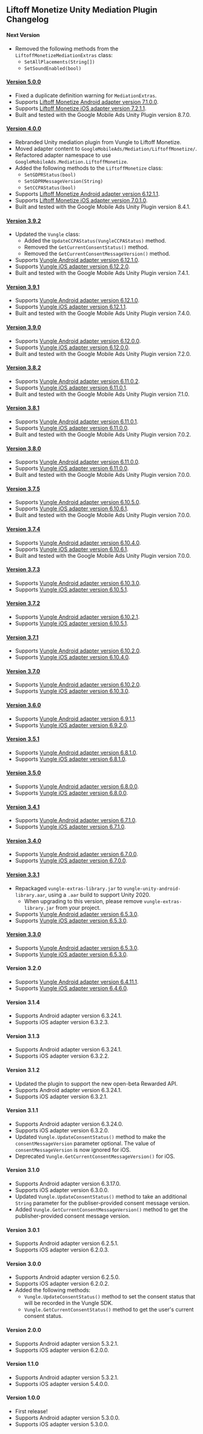 ## Liftoff Monetize Unity Mediation Plugin Changelog

#### Next Version
- Removed the following methods from the `LiftoffMonetizeMediationExtras` class:
  * `SetAllPlacements(String[])`
  * `SetSoundEnabled(bool)`

#### [Version 5.0.0](https://dl.google.com/googleadmobadssdk/mediation/unity/liftoffmonetize/LiftoffMonetizeUnityAdapter-5.0.0.zip)
- Fixed a duplicate definition warning for `MediationExtras`.
- Supports [Liftoff Monetize Android adapter version 7.1.0.0](https://github.com/googleads/googleads-mobile-android-mediation/blob/main/ThirdPartyAdapters/liftoffmonetize/CHANGELOG.md#version-7100).
- Supports [Liftoff Monetize iOS adapter version 7.2.1.1](https://github.com/googleads/googleads-mobile-ios-mediation/blob/main/adapters/LiftoffMonetize/CHANGELOG.md#version-7211).
- Built and tested with the Google Mobile Ads Unity Plugin version 8.7.0.

#### [Version 4.0.0](https://dl.google.com/googleadmobadssdk/mediation/unity/liftoffmonetize/LiftoffMonetizeUnityAdapter-4.0.0.zip)
- Rebranded Unity mediation plugin from Vungle to Liftoff Monetize.
- Moved adapter content to `GoogleMobileAds/Mediation/LiftoffMonetize/`.
- Refactored adapter namespace to use `GoogleMobileAds.Mediation.LiftoffMonetize`.
- Added the following methods to the `LiftoffMonetize` class:
  * `SetGDPRStatus(bool)`
  * `SetGDPRMessageVersion(String)`
  * `SetCCPAStatus(bool)`
- Supports [Liftoff Monetize Android adapter version 6.12.1.1](https://github.com/googleads/googleads-mobile-android-mediation/blob/main/ThirdPartyAdapters/liftoffmonetize/CHANGELOG.md#version-61211).
- Supports [Liftoff Monetize iOS adapter version 7.0.1.0](https://github.com/googleads/googleads-mobile-ios-mediation/blob/main/adapters/LiftoffMonetize/CHANGELOG.md#version-7010).
- Built and tested with the Google Mobile Ads Unity Plugin version 8.4.1.

#### [Version 3.9.2](https://dl.google.com/googleadmobadssdk/mediation/unity/vungle/VungleUnityAdapter-3.9.2.zip)
- Updated the `Vungle` class:
  * Added the `UpdateCCPAStatus(VungleCCPAStatus)` method.
  * Removed the `GetCurrentConsentStatus()` method.
  * Removed the `GetCurrentConsentMessageVersion()` method.
- Supports [Vungle Android adapter version 6.12.1.0](https://github.com/googleads/googleads-mobile-android-mediation/blob/main/ThirdPartyAdapters/liftoffmonetize/CHANGELOG.md#version-61210).
- Supports [Vungle iOS adapter version 6.12.2.0](https://github.com/googleads/googleads-mobile-ios-mediation/blob/main/adapters/LiftoffMonetize/CHANGELOG.md#version-61220).
- Built and tested with the Google Mobile Ads Unity Plugin version 7.4.1.

#### [Version 3.9.1](https://dl.google.com/googleadmobadssdk/mediation/unity/vungle/VungleUnityAdapter-3.9.1.zip)
- Supports [Vungle Android adapter version 6.12.1.0](https://github.com/googleads/googleads-mobile-android-mediation/blob/main/ThirdPartyAdapters/liftoffmonetize/CHANGELOG.md#version-61210).
- Supports [Vungle iOS adapter version 6.12.1.1](https://github.com/googleads/googleads-mobile-ios-mediation/blob/main/adapters/LiftoffMonetize/CHANGELOG.md#version-61211).
- Built and tested with the Google Mobile Ads Unity Plugin version 7.4.0.

#### [Version 3.9.0](https://dl.google.com/googleadmobadssdk/mediation/unity/vungle/VungleUnityAdapter-3.9.0.zip)
- Supports [Vungle Android adapter version 6.12.0.0](https://github.com/googleads/googleads-mobile-android-mediation/blob/main/ThirdPartyAdapters/liftoffmonetize/CHANGELOG.md#version-61200).
- Supports [Vungle iOS adapter version 6.12.0.0](https://github.com/googleads/googleads-mobile-ios-mediation/blob/main/adapters/LiftoffMonetize/CHANGELOG.md#version-61200).
- Built and tested with the Google Mobile Ads Unity Plugin version 7.2.0.

#### [Version 3.8.2](https://dl.google.com/googleadmobadssdk/mediation/unity/vungle/VungleUnityAdapter-3.8.2.zip)
- Supports [Vungle Android adapter version 6.11.0.2](https://github.com/googleads/googleads-mobile-android-mediation/blob/main/ThirdPartyAdapters/liftoffmonetize/CHANGELOG.md#version-61102).
- Supports [Vungle iOS adapter version 6.11.0.1](https://github.com/googleads/googleads-mobile-ios-mediation/blob/main/adapters/LiftoffMonetize/CHANGELOG.md#version-61101).
- Built and tested with the Google Mobile Ads Unity Plugin version 7.1.0.

#### [Version 3.8.1](https://dl.google.com/googleadmobadssdk/mediation/unity/vungle/VungleUnityAdapter-3.8.1.zip)
- Supports [Vungle Android adapter version 6.11.0.1](https://github.com/googleads/googleads-mobile-android-mediation/blob/main/ThirdPartyAdapters/liftoffmonetize/CHANGELOG.md#version-61101).
- Supports [Vungle iOS adapter version 6.11.0.0](https://github.com/googleads/googleads-mobile-ios-mediation/blob/main/adapters/LiftoffMonetize/CHANGELOG.md#version-61100).
- Built and tested with the Google Mobile Ads Unity Plugin version 7.0.2.

#### [Version 3.8.0](https://dl.google.com/googleadmobadssdk/mediation/unity/vungle/VungleUnityAdapter-3.8.0.zip)
- Supports [Vungle Android adapter version 6.11.0.0](https://github.com/googleads/googleads-mobile-android-mediation/blob/main/ThirdPartyAdapters/liftoffmonetize/CHANGELOG.md#version-61100).
- Supports [Vungle iOS adapter version 6.11.0.0](https://github.com/googleads/googleads-mobile-ios-mediation/blob/main/adapters/LiftoffMonetize/CHANGELOG.md#version-61100).
- Built and tested with the Google Mobile Ads Unity Plugin version 7.0.0.

#### [Version 3.7.5](https://dl.google.com/googleadmobadssdk/mediation/unity/vungle/VungleUnityAdapter-3.7.5.zip)
- Supports [Vungle Android adapter version 6.10.5.0](https://github.com/googleads/googleads-mobile-android-mediation/blob/main/ThirdPartyAdapters/liftoffmonetize/CHANGELOG.md#version-61050).
- Supports [Vungle iOS adapter version 6.10.6.1](https://github.com/googleads/googleads-mobile-ios-mediation/blob/main/adapters/LiftoffMonetize/CHANGELOG.md#version-61061).
- Built and tested with the Google Mobile Ads Unity Plugin version 7.0.0.

#### [Version 3.7.4](https://dl.google.com/googleadmobadssdk/mediation/unity/vungle/VungleUnityAdapter-3.7.4.zip)
- Supports [Vungle Android adapter version 6.10.4.0](https://github.com/googleads/googleads-mobile-android-mediation/blob/main/ThirdPartyAdapters/liftoffmonetize/CHANGELOG.md#version-61040).
- Supports [Vungle iOS adapter version 6.10.6.1](https://github.com/googleads/googleads-mobile-ios-mediation/blob/main/adapters/LiftoffMonetize/CHANGELOG.md#version-61061).
- Built and tested with the Google Mobile Ads Unity Plugin version 7.0.0.

#### [Version 3.7.3](https://dl.google.com/googleadmobadssdk/mediation/unity/vungle/VungleUnityAdapter-3.7.3.zip)
- Supports [Vungle Android adapter version 6.10.3.0](https://github.com/googleads/googleads-mobile-android-mediation/blob/main/ThirdPartyAdapters/liftoffmonetize/CHANGELOG.md#version-61030).
- Supports [Vungle iOS adapter version 6.10.5.1](https://github.com/googleads/googleads-mobile-ios-mediation/blob/main/adapters/LiftoffMonetize/CHANGELOG.md#version-61051).

#### [Version 3.7.2](https://dl.google.com/googleadmobadssdk/mediation/unity/vungle/VungleUnityAdapter-3.7.2.zip)
- Supports [Vungle Android adapter version 6.10.2.1](https://github.com/googleads/googleads-mobile-android-mediation/blob/main/ThirdPartyAdapters/liftoffmonetize/CHANGELOG.md#version-61021).
- Supports [Vungle iOS adapter version 6.10.5.1](https://github.com/googleads/googleads-mobile-ios-mediation/blob/main/adapters/LiftoffMonetize/CHANGELOG.md#version-61051).

#### [Version 3.7.1](https://dl.google.com/googleadmobadssdk/mediation/unity/vungle/VungleUnityAdapter-3.7.1.zip)
- Supports [Vungle Android adapter version 6.10.2.0](https://github.com/googleads/googleads-mobile-android-mediation/blob/main/ThirdPartyAdapters/liftoffmonetize/CHANGELOG.md#version-61020).
- Supports [Vungle iOS adapter version 6.10.4.0](https://github.com/googleads/googleads-mobile-ios-mediation/blob/main/adapters/LiftoffMonetize/CHANGELOG.md#version-61040).

#### [Version 3.7.0](https://dl.google.com/googleadmobadssdk/mediation/unity/vungle/VungleUnityAdapter-3.7.0.zip)
- Supports [Vungle Android adapter version 6.10.2.0](https://github.com/googleads/googleads-mobile-android-mediation/blob/main/ThirdPartyAdapters/liftoffmonetize/CHANGELOG.md#version-61020).
- Supports [Vungle iOS adapter version 6.10.3.0](https://github.com/googleads/googleads-mobile-ios-mediation/blob/main/adapters/LiftoffMonetize/CHANGELOG.md#version-61030).

#### [Version 3.6.0](https://dl.google.com/googleadmobadssdk/mediation/unity/vungle/VungleUnityAdapter-3.6.0.zip)
- Supports [Vungle Android adapter version 6.9.1.1](https://github.com/googleads/googleads-mobile-android-mediation/blob/main/ThirdPartyAdapters/liftoffmonetize/CHANGELOG.md#version-6911).
- Supports [Vungle iOS adapter version 6.9.2.0](https://github.com/googleads/googleads-mobile-ios-mediation/blob/main/adapters/LiftoffMonetize/CHANGELOG.md#version-6920).

#### [Version 3.5.1](https://dl.google.com/googleadmobadssdk/mediation/unity/vungle/VungleUnityAdapter-3.5.1.zip)
- Supports [Vungle Android adapter version 6.8.1.0](https://github.com/googleads/googleads-mobile-android-mediation/blob/main/ThirdPartyAdapters/liftoffmonetize/CHANGELOG.md#version-6810).
- Supports [Vungle iOS adapter version 6.8.1.0](https://github.com/googleads/googleads-mobile-ios-mediation/blob/main/adapters/LiftoffMonetize/CHANGELOG.md#version-6810).

#### [Version 3.5.0](https://dl.google.com/googleadmobadssdk/mediation/unity/vungle/VungleUnityAdapter-3.5.0.zip)
- Supports [Vungle Android adapter version 6.8.0.0](https://github.com/googleads/googleads-mobile-android-mediation/blob/main/ThirdPartyAdapters/liftoffmonetize/CHANGELOG.md#version-6800).
- Supports [Vungle iOS adapter version 6.8.0.0](https://github.com/googleads/googleads-mobile-ios-mediation/blob/main/adapters/LiftoffMonetize/CHANGELOG.md#version-6800).

#### [Version 3.4.1](https://dl.google.com/googleadmobadssdk/mediation/unity/vungle/VungleUnityAdapter-3.4.1.zip)
- Supports [Vungle Android adapter version 6.7.1.0](https://github.com/googleads/googleads-mobile-android-mediation/blob/main/ThirdPartyAdapters/liftoffmonetize/CHANGELOG.md#version-6710).
- Supports [Vungle iOS adapter version 6.7.1.0](https://github.com/googleads/googleads-mobile-ios-mediation/blob/main/adapters/LiftoffMonetize/CHANGELOG.md#version-6710).

#### [Version 3.4.0](https://dl.google.com/googleadmobadssdk/mediation/unity/vungle/VungleUnityAdapter-3.4.0.zip)
- Supports [Vungle Android adapter version 6.7.0.0](https://github.com/googleads/googleads-mobile-android-mediation/blob/main/ThirdPartyAdapters/liftoffmonetize/CHANGELOG.md#version-6700).
- Supports [Vungle iOS adapter version 6.7.0.0](https://github.com/googleads/googleads-mobile-ios-mediation/blob/main/adapters/LiftoffMonetize/CHANGELOG.md#version-6700).

#### [Version 3.3.1](https://dl.google.com/googleadmobadssdk/mediation/unity/vungle/VungleUnityAdapter-3.3.1.zip)
- Repackaged `vungle-extras-library.jar` to `vungle-unity-android-library.aar`, using a `.aar` build to support Unity 2020.
  * When upgrading to this version, please remove `vungle-extras-library.jar` from your project.
- Supports [Vungle Android adapter version 6.5.3.0](https://github.com/googleads/googleads-mobile-android-mediation/blob/main/ThirdPartyAdapters/liftoffmonetize/CHANGELOG.md#version-6530).
- Supports [Vungle iOS adapter version 6.5.3.0](https://github.com/googleads/googleads-mobile-ios-mediation/blob/main/adapters/LiftoffMonetize/CHANGELOG.md#version-6530).

#### [Version 3.3.0](https://dl.google.com/googleadmobadssdk/mediation/unity/vungle/VungleUnityAdapter-3.3.0.zip)
- Supports [Vungle Android adapter version 6.5.3.0](https://github.com/googleads/googleads-mobile-android-mediation/blob/main/ThirdPartyAdapters/liftoffmonetize/CHANGELOG.md#version-6530).
- Supports [Vungle iOS adapter version 6.5.3.0](https://github.com/googleads/googleads-mobile-ios-mediation/blob/main/adapters/LiftoffMonetize/CHANGELOG.md#version-6530).

#### Version 3.2.0
- Supports [Vungle Android adapter version 6.4.11.1](https://github.com/googleads/googleads-mobile-android-mediation/blob/main/ThirdPartyAdapters/liftoffmonetize/CHANGELOG.md#version-64111).
- Supports [Vungle iOS adapter version 6.4.6.0](https://github.com/googleads/googleads-mobile-ios-mediation/blob/main/adapters/LiftoffMonetize/CHANGELOG.md#version-6460).

#### Version 3.1.4
- Supports Android adapter version 6.3.24.1.
- Supports iOS adapter version 6.3.2.3.

#### Version 3.1.3
- Supports Android adapter version 6.3.24.1.
- Supports iOS adapter version 6.3.2.2.

#### Version 3.1.2
- Updated the plugin to support the new open-beta Rewarded API.
- Supports Android adapter version 6.3.24.1.
- Supports iOS adapter version 6.3.2.1.

#### Version 3.1.1
- Supports Android adapter version 6.3.24.0.
- Supports iOS adapter version 6.3.2.0.
- Updated `Vungle.UpdateConsentStatus()` method to make the `consentMessageVersion` parameter optional. The value of `consentMessageVersion` is now ignored for iOS.
- Deprecated `Vungle.GetCurrentConsentMessageVersion()` for iOS.

#### Version 3.1.0
- Supports Android adapter version 6.3.17.0.
- Supports iOS adapter version 6.3.0.0.
- Updated `Vungle.UpdateConsentStatus()` method to take an additional `String` parameter for the publiser-provided consent message version.
- Added `Vungle.GetCurrentConsentMessageVersion()` method to get the publisher-provided consent message version.

#### Version 3.0.1
- Supports Android adapter version 6.2.5.1.
- Supports iOS adapter version 6.2.0.3.

#### Version 3.0.0
- Supports Android adapter version 6.2.5.0.
- Supports iOS adapter version 6.2.0.2.
- Added the following methods:
  * `Vungle.UpdateConsentStatus()`  method to set the consent status that will be recorded in the Vungle SDK.
  * `Vungle.GetCurrentConsentStatus()` method to get the user's current consent status.

#### Version 2.0.0
- Supports Android adapter version 5.3.2.1.
- Supports iOS adapter version 6.2.0.0.

#### Version 1.1.0
- Supports Android adapter version 5.3.2.1.
- Supports iOS adapter version 5.4.0.0.

#### Version 1.0.0
- First release!
- Supports Android adapter version 5.3.0.0.
- Supports iOS adapter version 5.3.0.0.
